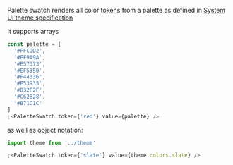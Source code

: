 Palette swatch renders all color tokens from a palette as defined in [System UI theme specification](https://system-ui.com/theme/)

It supports arrays

```jsx harmony
const palette = [
  '#FFCDD2',
  '#EF9A9A',
  '#E57373',
  '#EF5350',
  '#F44336',
  '#E53935',
  '#D32F2F',
  '#C62828',
  '#B71C1C'
]
;<PaletteSwatch token={'red'} value={palette} />
```

as well as object notation:

```jsx harmony
import theme from '../theme'

;<PaletteSwatch token={'slate'} value={theme.colors.slate} />
```
